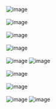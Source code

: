 ![image](https://user-images.githubusercontent.com/17219735/199016013-b3fd4192-09df-4fe9-b12e-6b49d9d6d82c.png)
<br><br>
![image](https://user-images.githubusercontent.com/17219735/199016111-088fb140-2997-4fa7-a85c-e303b0650073.png)
<br><br>
![image](https://user-images.githubusercontent.com/17219735/199016200-6052029a-5902-4780-8b61-5b4f1645a8c0.png)
<br><br>
![image](https://user-images.githubusercontent.com/17219735/199016252-42f08d01-1e73-4b1f-a75e-13a1bd182231.png)
<br><br>
![image](https://user-images.githubusercontent.com/17219735/199016339-9d36c3b2-9d48-4527-a328-4e70409acfa3.png)
![image](https://user-images.githubusercontent.com/17219735/199016372-63396680-f465-48c9-a1c5-f2a92e806e9b.png)
<br><br>
![image](https://user-images.githubusercontent.com/17219735/199016409-83cf0a9b-0438-4945-945c-746db58de5b1.png)
<br><br>
![image](https://user-images.githubusercontent.com/17219735/199016450-d803c03a-7b05-413b-9e15-1b5956342faf.png)
<br><br>
![image](https://user-images.githubusercontent.com/17219735/199016510-855cdc16-6675-4c26-b455-32676eb80cb9.png)
![image](https://user-images.githubusercontent.com/17219735/199016548-e0f15bcf-5265-41aa-96d3-81ec1295e406.png)
